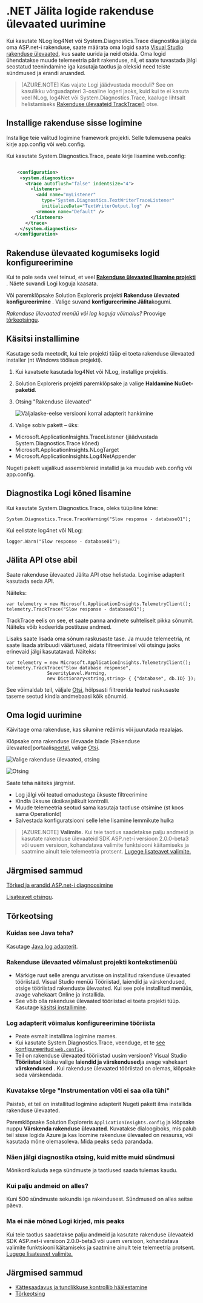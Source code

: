 <properties 
    pageTitle=".NET Jälita logide rakenduse ülevaated uurimine" 
    description="Otsige loodud Jälita, NLog või Log4Net logid." 
    services="application-insights" 
    documentationCenter=".net"
    authors="alancameronwills" 
    manager="douge"/>

<tags 
    ms.service="application-insights" 
    ms.workload="tbd" 
    ms.tgt_pltfrm="ibiza" 
    ms.devlang="na" 
    ms.topic="article" 
    ms.date="07/21/2016" 
    ms.author="awills"/>
 
# <a name="explore-net-trace-logs-in-application-insights"></a>.NET Jälita logide rakenduse ülevaated uurimine  

Kui kasutate NLog log4Net või System.Diagnostics.Trace diagnostika jälgida oma ASP.net-i rakenduse, saate määrata oma logid saata [Visual Studio rakenduse ülevaated][start], kus saate uurida ja neid otsida. Oma logid ühendatakse muude telemeetria pärit rakenduse, nii, et saate tuvastada jälgi seostatud teenindamine iga kasutaja taotlus ja oleksid need teiste sündmused ja erandi aruanded.




> [AZURE.NOTE] Kas vajate Logi jäädvustada mooduli? See on kasulikku võrguadapteri 3-osaline logeri jaoks, kuid kui te ei kasuta veel NLog, log4Net või System.Diagnostics.Trace, kaaluge lihtsalt helistamiseks [Rakenduse ülevaateid TrackTrace()](app-insights-api-custom-events-metrics.md#track-trace) otse.


## <a name="install-logging-on-your-app"></a>Installige rakenduse sisse logimine

Installige teie valitud logimine framework projekti. Selle tulemusena peaks kirje app.config või web.config.

Kui kasutate System.Diagnostics.Trace, peate kirje lisamine web.config:

```XML

    <configuration>
     <system.diagnostics>
       <trace autoflush="false" indentsize="4">
         <listeners>
           <add name="myListener" 
             type="System.Diagnostics.TextWriterTraceListener" 
             initializeData="TextWriterOutput.log" />
           <remove name="Default" />
         </listeners>
       </trace>
     </system.diagnostics>
   </configuration>
```

## <a name="configure-application-insights-to-collect-logs"></a>Rakenduse ülevaated kogumiseks logid konfigureerimine

Kui te pole seda veel teinud, et veel **[Rakenduse ülevaated lisamine projekti](app-insights-asp-net.md)** . Näete suvandi Logi koguja kaasata.

Või paremklõpsake Solution Exploreris projekti **Rakenduse ülevaated konfigureerimine** . Valige suvand **konfigureerimine Jälita**kogumi.

*Rakenduse ülevaated menüü või log koguja võimalus?* Proovige [tõrkeotsingu](#troubleshooting).


## <a name="manual-installation"></a>Käsitsi installimine

Kasutage seda meetodit, kui teie projekti tüüp ei toeta rakenduse ülevaated installer (nt Windows töölaua projekti). 

1. Kui kavatsete kasutada log4Net või NLog, installige projektis. 
2. Solution Exploreris projekti paremklõpsake ja valige **Haldamine NuGet-paketid**.
3. Otsing "Rakenduse ülevaated"

    ![Väljalaske-eelse versiooni korral adapterit hankimine](./media/app-insights-asp-net-trace-logs/appinsights-36nuget.png)

4. Valige sobiv pakett – üks:
  + Microsoft.ApplicationInsights.TraceListener (jäädvustada System.Diagnostics.Trace kõned)
  + Microsoft.ApplicationInsights.NLogTarget
  + Microsoft.ApplicationInsights.Log4NetAppender

Nugeti pakett vajalikud assemblereid installid ja ka muudab web.config või app.config.

## <a name="insert-diagnostic-log-calls"></a>Diagnostika Logi kõned lisamine

Kui kasutate System.Diagnostics.Trace, oleks tüüpiline kõne:

    System.Diagnostics.Trace.TraceWarning("Slow response - database01");

Kui eelistate log4net või NLog:

    logger.Warn("Slow response - database01");


## <a name="using-the-trace-api-directly"></a>Jälita API otse abil

Saate rakenduse ülevaated Jälita API otse helistada. Logimise adapterit kasutada seda API. 

Näiteks:

    var telemetry = new Microsoft.ApplicationInsights.TelemetryClient();
    telemetry.TrackTrace("Slow response - database01");

TrackTrace eelis on see, et saate panna andmete suhteliselt pikka sõnumit. Näiteks võib kodeerida postituse andmed. 

Lisaks saate lisada oma sõnum raskusaste tase. Ja muude telemeetria, nt saate lisada atribuudi väärtused, aidata filtreerimisel või otsingu jaoks erinevaid jälgi kasutatavad. Näiteks:


    var telemetry = new Microsoft.ApplicationInsights.TelemetryClient();
    telemetry.TrackTrace("Slow database response",
                   SeverityLevel.Warning,
                   new Dictionary<string,string> { {"database", db.ID} });

See võimaldab teil, väljale [Otsi][diagnostic], hõlpsasti filtreerida teatud raskusaste taseme seotud kindla andmebaasi kõik sõnumid.

## <a name="explore-your-logs"></a>Oma logid uurimine

Käivitage oma rakenduse, kas silumine režiimis või juurutada reaalajas.

Klõpsake oma rakenduse ülevaade blade [Rakenduse ülevaated]portaalis[portal], valige [Otsi][diagnostic].

![Valige rakenduse ülevaated, otsing](./media/app-insights-asp-net-trace-logs/020-diagnostic-search.png)

![Otsing](./media/app-insights-asp-net-trace-logs/10-diagnostics.png)

Saate teha näiteks järgmist.

* Log jälgi või teatud omadustega üksuste filtreerimine
* Kindla üksuse üksikasjalikult kontrolli.
* Muude telemeetria seotud sama kasutaja taotluse otsimine (st koos sama OperationId) 
* Salvestada konfiguratsiooni selle lehe lisamine lemmikute hulka

> [AZURE.NOTE] **Valimite.** Kui teie taotlus saadetakse palju andmeid ja kasutate rakenduse ülevaateid SDK ASP.net-i versioon 2.0.0-beta3 või uuem versioon, kohandatava valimite funktsiooni käitamiseks ja saatmine ainult teie telemeetria protsent. [Lugege lisateavet valimite.](app-insights-sampling.md)

## <a name="next-steps"></a>Järgmised sammud

[Tõrked ja erandid ASP.net-i diagnoosimine][exceptions]

[Lisateavet otsingu][diagnostic].



## <a name="troubleshooting"></a>Tõrkeotsing

### <a name="how-do-i-do-this-for-java"></a>Kuidas see Java teha?

Kasutage [Java log adapterit](app-insights-java-trace-logs.md).

### <a name="theres-no-application-insights-option-on-the-project-context-menu"></a>Rakenduse ülevaated võimalust projekti kontekstimenüü

* Märkige ruut selle arengu arvutisse on installitud rakenduse ülevaated tööriistad. Visual Studio menüü Tööriistad, laiendid ja värskendused, otsige tööriistad rakenduste ülevaated. Kui see pole installitud menüüs, avage vahekaart Online ja installida.
* See võib olla rakenduse ülevaated tööriistad ei toeta projekti tüüp. Kasutage [käsitsi installimine](#manual-installation).

### <a name="no-log-adapter-option-in-the-configuration-tool"></a>Log adapterit võimalus konfigureerimine tööriista

* Peate esmalt installima logimine raames.
* Kui kasutate System.Diagnostics.Trace, veenduge, et te [see konfigureeritud `web.config` ](https://msdn.microsoft.com/library/system.diagnostics.eventlogtracelistener.aspx).
* Teil on rakenduse ülevaated tööriistad uusim versioon? Visual Studio **Tööriistad** käsku valige **laiendid ja värskendused**ja avage vahekaart **värskendused** . Kui rakenduse ülevaated tööriistad on olemas, klõpsake seda värskendada.


### <a name="emptykey"></a>Kuvatakse tõrge "Instrumentation võti ei saa olla tühi"

Paistab, et teil on installitud logimine adapterit Nugeti pakett ilma installida rakenduse ülevaated.

Paremklõpsake Solution Exploreris `ApplicationInsights.config` ja klõpsake nuppu **Värskenda rakenduse ülevaated**. Kuvatakse dialoogiboks, mis palub teil sisse logida Azure ja kas loomine rakenduse ülevaated on ressurss, või kasutada mõne olemasoleva. Mida peaks seda parandada.

### <a name="i-can-see-traces-in-diagnostic-search-but-not-the-other-events"></a>Näen jälgi diagnostika otsing, kuid mitte muid sündmusi

Mõnikord kuluda aega sündmuste ja taotlused saada tulemas kaudu.

### <a name="limits"></a>Kui palju andmeid on alles?

Kuni 500 sündmuste sekundis iga rakendusest. Sündmused on alles seitse päeva.

### <a name="im-not-seeing-some-of-the-log-entries-that-i-expect"></a>Ma ei näe mõned Logi kirjed, mis peaks

Kui teie taotlus saadetakse palju andmeid ja kasutate rakenduse ülevaateid SDK ASP.net-i versioon 2.0.0-beta3 või uuem versioon, kohandatava valimite funktsiooni käitamiseks ja saatmine ainult teie telemeetria protsent. [Lugege lisateavet valimite.](app-insights-sampling.md)

## <a name="add"></a>Järgmised sammud

* [Kättesaadavus ja tundlikkuse kontrollib häälestamine][availability]
* [Tõrkeotsing][qna]





<!--Link references-->

[availability]: app-insights-monitor-web-app-availability.md
[diagnostic]: app-insights-diagnostic-search.md
[exceptions]: app-insights-asp-net-exceptions.md
[portal]: https://portal.azure.com/
[qna]: app-insights-troubleshoot-faq.md
[start]: app-insights-overview.md

 
